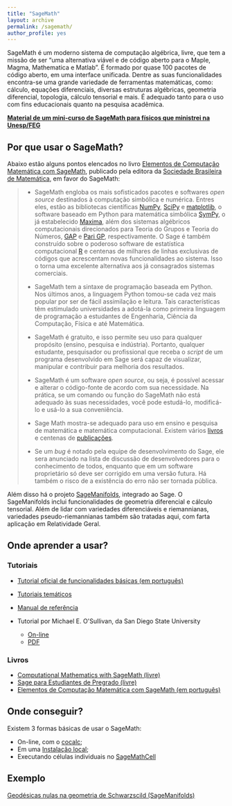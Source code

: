 ```yaml
---
title: "SageMath"
layout: archive
permalink: /sagemath/
author_profile: yes
---
```


SageMath é um moderno sistema de computação algébrica, livre, que tem a missão de ser “uma alternativa viável e de código aberto para o Maple, Magma, Mathematica e Matlab”. É formado por quase 100 pacotes de código aberto, em uma interface unificada. Dentre as suas funcionalidades encontra-se uma grande variedade de ferramentas matemáticas, como: cálculo, equações diferenciais, diversas estruturas algébricas, geometria diferencial, topologia, cálculo tensorial e mais. É adequado tanto para o uso com fins educacionais quanto na pesquisa acadêmica. 

[**Material de um mini-curso de SageMath para físicos que ministrei na Unesp/FEG**](curso_sage.md)

## Por que usar o SageMath?

Abaixo estão alguns pontos elencados no livro [Elementos de Computação Matemática com SageMath](https://sagectu.com.br/index.html), publicado pela editora da [Sociedade Brasileira de Matemática](https://www.sbm.org.br/), em favor do SageMath:

> - SageMath engloba os mais sofisticados pacotes e softwares *open source* destinados à computação simbólica e numérica. Entres eles, estão as bibliotecas científicas [NumPy](https://www.numpy.org), [SciPy](https://www.scipy.org) e [matplotlib](https://matplotlib.org), o software baseado em Python para matemática simbólica [SymPy](https://www.sympy.org), o já estabelecido [Maxima](https://www.maxima.sourceforge.net), além dos sistemas algébricos computacionais direcionados para Teoria do Grupos e Teoria do Números, [GAP](https://www.gap-system.org) e [Pari GP](https://pari.math.u-bordeaux.fr), respectivamente. O Sage é também construído sobre o poderoso software de estatística computacional [R](https://www.r-project.org) e centenas de milhares de linhas exclusivas de códigos que acrescentam novas funcionalidades ao sistema. Isso o torna uma excelente alternativa aos já consagrados sistemas comerciais.
> - SageMath tem a sintaxe de programação baseada em Python. Nos últimos anos, a linguagem Python tomou-se cada vez mais popular por ser de fácil assimilação e leitura. Tais características têm estimulado universidades a adotá-la como primeira linguagem de programação a estudantes de Engenharia, Ciência da Computação, Física e até Matemática.
> - SageMath é gratuito, e isso permite seu uso para qualquer propósito (ensino, pesquisa e indústria). Portanto, qualquer estudante, pesquisador ou profissional que receba o *script* de um programa desenvolvido em Sage será capaz de visualizar, manipular e contribuir para melhoria dos resultados.
> - SageMath é um software *open source*, ou seja, é possível acessar e alterar o código-fonte de acordo com sua necessidade. Na prática, se um comando ou função do SageMath não está adequado às suas necessidades, você pode estudá-lo, modificá-lo e usá-lo a sua conveniência.
> - Sage Math mostra-se adequado para uso em ensino e pesquisa de matemática e matemática computacional. Existem vários [livros](https://www.sagemath.org/library-publications.html#books) e centenas de [publicações](https://www.sagemath.org/library-publications.html).
>
> - Se um *bug* é notado pela equipe de desenvolvimento do Sage, ele sera anunciado na lista de discussão de desenvolvedores para o conhecimento de todos, enquanto que em um software proprietário só deve ser corrigido em uma versão futura. Há também o risco de a existência do erro não ser tornada pública.

Além disso há o projeto [SageManifolds](https://sagemanifolds.obspm.fr/index.html), integrado ao Sage. O SageManifolds inclui funcionalidades de geometria diferencial e cálculo tensorial. Além de lidar com variedades diferenciáveis e riemannianas, variedades pseudo-riemannianas  também são tratadas aqui, com farta aplicação em Relatividade Geral.

## Onde aprender a usar?

### Tutoriais

- [Tutorial oficial de funcionalidades básicas (em português)](https://doc.sagemath.org/html/pt/tutorial/index.html)

- [Tutoriais temáticos](https://doc.sagemath.org/html/en/thematic_tutorials/index.html)

- [Manual de referência](https://doc.sagemath.org/html/en/reference/index.html)

- Tutorial por Michael E. O'Sullivan, da San Diego State University
  - [On-line](https://mosullivan.sdsu.edu/Teaching/sdsu-sage-tutorial/index.html)
  - [PDF](https://mosullivan.sdsu.edu/Teaching/sdsu-sage-tutorial/SDSUSageTutorial.pdf)

### Livros

- [Computational Mathematics with SageMath (livre)](http://sagebook.gforge.inria.fr/english.html)
- [Sage para Estudiantes de Pregrado (livre)](http://www.sage-para-estudiantes.com/)
- [Elementos de Computação Matemática com SageMath (em português)](https://sagectu.com.br/index.html)

## Onde conseguir?
Existem 3 formas básicas de usar o SageMath:
- On-line, com o [cocalc](https://cocalc.com/app);
- Em uma [Instalação local](https://doc.sagemath.org/html/en/installation/index.html);
- Executando células individuais no [SageMathCell](https://sagecell.sagemath.org/)

## Exemplo

[Geodésicas nulas na geometria de Schwarzscild (SageManifolds)](null_geodesics.html)
